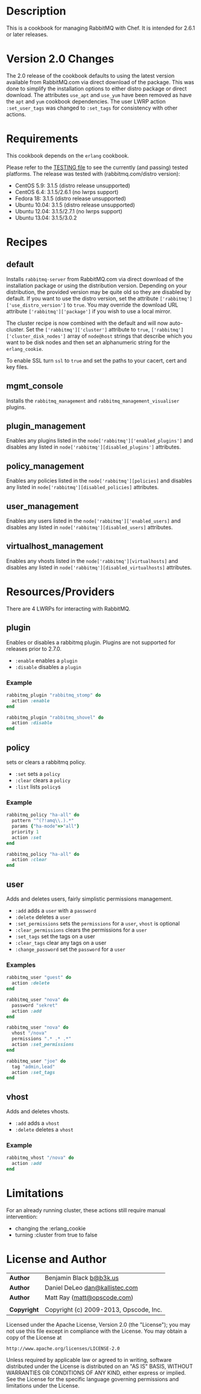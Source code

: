 Description
===========
This is a cookbook for managing RabbitMQ with Chef. It is intended for 2.6.1 or later releases.

Version 2.0 Changes
===================
The 2.0 release of the cookbook defaults to using the latest version available from RabbitMQ.com via direct download of the package. This was done to simplify the installation options to either distro package or direct download. The attributes `use_apt` and `use_yum` have been removed as have the `apt` and `yum` cookbook dependencies. The user LWRP action `:set_user_tags` was changed to `:set_tags` for consistency with other actions.

Requirements
============
This cookbook depends on the `erlang` cookbook.

Please refer to the [TESTING file](TESTING.md) to see the currently (and passing) tested platforms. The release was tested with (rabbitmq.com/distro version):
* CentOS 5.9: 3.1.5 (distro release unsupported)
* CentOS 6.4: 3.1.5/2.6.1 (no lwrps support)
* Fedora 18: 3.1.5 (distro release unsupported)
* Ubuntu 10.04: 3.1.5 (distro release unsupported)
* Ubuntu 12.04: 3.1.5/2.7.1 (no lwrps support)
* Ubuntu 13.04: 3.1.5/3.0.2

Recipes
=======
default
-------
Installs `rabbitmq-server` from RabbitMQ.com via direct download of the installation package or using the distribution version. Depending on your distribution, the provided version may be quite old so they are disabled by default. If you want to use the distro version, set the attribute `['rabbitmq']['use_distro_version']` to `true`. You may override the download URL attribute `['rabbitmq']['package']` if you wish to use a local mirror.

The cluster recipe is now combined with the default and will now auto-cluster. Set the `['rabbitmq']['cluster']` attribute to `true`, `['rabbitmq']['cluster_disk_nodes']` array of `node@host` strings that describe which you want to be disk nodes and then set an alphanumeric string for the `erlang_cookie`.

To enable SSL turn `ssl` to `true` and set the paths to your cacert, cert and key files.

mgmt_console
------------
Installs the `rabbitmq_management` and `rabbitmq_management_visualiser` plugins.

plugin_management
------------
Enables any plugins listed in the `node['rabbitmq']['enabled_plugins']` and disables any listed in `node['rabbitmq'][disabled_plugins']` attributes.

policy_management
------------
Enables any policies listed in the `node['rabbitmq'][policies]` and disables any listed in `node['rabbitmq'][disabled_policies]` attributes.

user_management
------------
Enables any users listed in the `node['rabbitmq']['enabled_users]` and disables any listed in `node['rabbitmq'][disabled_users]` attributes.

virtualhost_management
------------
Enables any vhosts listed in the `node['rabbitmq'][virtualhosts]` and disables any listed in `node['rabbitmq'][disabled_virtualhosts]` attributes.

Resources/Providers
===================
There are 4 LWRPs for interacting with RabbitMQ.

plugin
-----
Enables or disables a rabbitmq plugin. Plugins are not supported for releases prior to 2.7.0.

- `:enable` enables a `plugin`
- `:disable` disables a `plugin`

### Example
``` ruby
rabbitmq_plugin "rabbitmq_stomp" do
  action :enable
end

rabbitmq_plugin "rabbitmq_shovel" do
  action :disable
end
```

policy
-----
sets or clears a rabbitmq policy.

- `:set` sets a `policy`
- `:clear` clears a `policy`
- `:list` lists `policy`s

### Example
``` ruby
rabbitmq_policy "ha-all" do
  pattern "^(?!amq\\.).*"
  params {"ha-mode"=>"all"}
  priority 1
  action :set
end

rabbitmq_policy "ha-all" do
  action :clear
end
```

user
----
Adds and deletes users, fairly simplistic permissions management.

- `:add` adds a `user` with a `password`
- `:delete` deletes a `user`
- `:set_permissions` sets the `permissions` for a `user`, `vhost` is optional
- `:clear_permissions` clears the permissions for a `user`
- `:set_tags` set the tags on a user
- `:clear_tags` clear any tags on a user
- `:change_password` set the `password` for a `user`

### Examples
``` ruby
rabbitmq_user "guest" do
  action :delete
end

rabbitmq_user "nova" do
  password "sekret"
  action :add
end

rabbitmq_user "nova" do
  vhost "/nova"
  permissions ".* .* .*"
  action :set_permissions
end

rabbitmq_user "joe" do
  tag "admin,lead"
  action :set_tags
end
```

vhost
-----
Adds and deletes vhosts.

- `:add` adds a `vhost`
- `:delete` deletes a `vhost`

### Example
``` ruby
rabbitmq_vhost "/nova" do
  action :add
end
```

Limitations
===========
For an already running cluster, these actions still require manual intervention:
- changing the :erlang_cookie
- turning :cluster from true to false

License and Author
==================

|                      |                                        |
|:---------------------|:---------------------------------------|
| **Author**           | Benjamin Black <b@b3k.us>              |
| **Author**           | Daniel DeLeo <dan@kallistec.com>       |
| **Author**           | Matt Ray (<matt@opscode.com>)          |
|                      |                                        |
| **Copyright**        | Copyright (c) 2009-2013, Opscode, Inc. |

Licensed under the Apache License, Version 2.0 (the "License");
you may not use this file except in compliance with the License.
You may obtain a copy of the License at

    http://www.apache.org/licenses/LICENSE-2.0

Unless required by applicable law or agreed to in writing, software
distributed under the License is distributed on an "AS IS" BASIS,
WITHOUT WARRANTIES OR CONDITIONS OF ANY KIND, either express or implied.
See the License for the specific language governing permissions and
limitations under the License.
